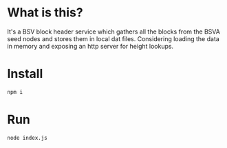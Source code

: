 # What is this?
It's a BSV block header service which gathers all the blocks from the BSVA seed nodes and stores them in local dat files.
Considering loading the data in memory and exposing an http server for height lookups.

# Install
```bash
npm i
```

# Run
```bash
node index.js
```
